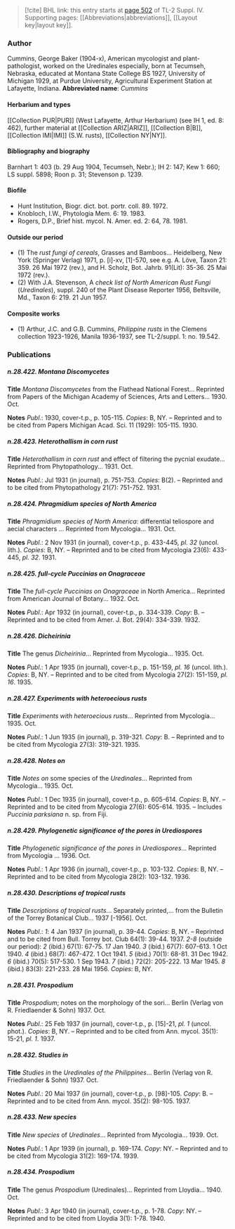 > [!cite] BHL link: this entry starts at [page 502](https://www.biodiversitylibrary.org/page/33266179) of TL-2 Suppl. IV.
> Supporting pages: [[Abbreviations|abbreviations]], [[Layout key|layout key]].

### Author

Cummins, George Baker (1904-x), American mycologist and plant-pathologist, worked on the Uredinales especially, born at Tecumseh, Nebraska, educated at Montana State College BS 1927, University of Michigan 1929, at Purdue University, Agricultural Experiment Station at Lafayette, Indiana. 
**Abbreviated name**: *Cummins*

#### Herbarium and types

[[Collection PUR|PUR]] (West Lafayette, Arthur Herbarium) (see IH 1, ed. 8: 462), further material at [[Collection ARIZ|ARIZ]], [[Collection B|B]], [[Collection IMI|IMI]] (S.W. rusts), [[Collection NY|NY]].

#### Bibliography and biography

Barnhart 1: 403 (b. 29 Aug 1904, Tecumseh, Nebr.); IH 2: 147; Kew 1: 660; LS suppl. 5898; Roon p. 31; Stevenson p. 1239.

#### Biofile

- Hunt Institution, Biogr. dict. bot. portr. coll. 89. 1972.
- Knobloch, I.W., Phytologia Mem. 6: 19. 1983.
- Rogers, D.P., Brief hist. mycol. N. Amer. ed. 2: 64, 78. 1981.

#### Outside our period

- (1) The *rust fungi of cereals*, Grasses and Bamboos... Heidelberg, New York (Springer Verlag) 1971, p. \[i\]-xv, \[1\]-570, see e.g. A. Löve, Taxon 21: 359. 26 Mai 1972 (rev.), and H. Scholz, Bot. Jahrb. 91(Lit): 35-36. 25 Mai 1972 (rev.).
- (2) With J.A. Stevenson, A *check list of North American Rust Fungi* (*Uredinales*), suppl. 240 of the Plant Disease Reporter 1956, Beltsville, Md., Taxon 6: 219. 21 Jun 1957.

#### Composite works

- (1) Arthur, J.C. and G.B. Cummins, *Philippine rusts* in the Clemens collection 1923-1926, Manila 1936-1937, see TL-2/suppl. 1: no. 19.542.

### Publications

##### n.28.422. Montana Discomycetes

**Title**
*Montana Discomycetes* from the Flathead National Forest... Reprinted from Papers of the Michigan Academy of Sciences, Arts and Letters... 1930. Oct.

**Notes**
*Publ*.: 1930, cover-t.p., p. 105-115. *Copies*: B, NY. – Reprinted and to be cited from Papers Michigan Acad. Sci. 11 (1929): 105-115. 1930.

##### n.28.423. Heterothallism in corn rust

**Title**
*Heterothallism in corn rust* and effect of filtering the pycnial exudate... Reprinted from Phytopathology... 1931. Oct.

**Notes**
*Publ*.: Jul 1931 (in journal), p. 751-753. *Copies*: B(2). – Reprinted and to be cited from Phytopathology 21(7): 751-752. 1931.

##### n.28.424. Phragmidium species of North America

**Title**
*Phragmidium species of North America*: differential teliospore and aecial characters ... Reprinted from Mycologia... 1931. Oct.

**Notes**
*Publ*.: 2 Nov 1931 (in journal), cover-t.p., p. 433-445, *pl. 32* (uncol. lith.). *Copies*: B, NY. – Reprinted and to be cited from Mycologia 23(6): 433-445, *pl. 32*. 1931.

##### n.28.425. full-cycle Puccinias on Onagraceae

**Title**
The *full-cycle Puccinias on Onagraceae* in North America... Reprinted from American Journal of Botany... 1932. Oct.

**Notes**
*Publ*.: Apr 1932 (in journal), cover-t.p., p. 334-339. *Copy*: B. – Reprinted and to be cited from Amer. J. Bot. 29(4): 334-339. 1932.

##### n.28.426. Dicheirinia

**Title**
The genus *Dicheirinia*... Reprinted from Mycologia... 1935. Oct.

**Notes**
*Publ*.: 1 Apr 1935 (in journal), cover-t.p., p. 151-159, *pl. 16* (uncol. lith.). *Copies*: B, NY. – Reprinted and to be cited from Mycologia 27(2): 151-159, *pl. 16*. 1935.

##### n.28.427. Experiments with heteroecious rusts

**Title**
*Experiments with heteroecious rusts*... Reprinted from Mycologia... 1935. Oct.

**Notes**
*Publ*.: 1 Jun 1935 (in journal), p. 319-321. *Copy*: B. – Reprinted and to be cited from Mycologia 27(3): 319-321. 1935.

##### n.28.428. Notes on

**Title**
*Notes on* some species of the *Uredinales*... Reprinted from Mycologia... 1935. Oct.

**Notes**
*Publ*.: 1 Dec 1935 (in journal), cover-t.p., p. 605-614. *Copies*: B, NY. – Reprinted and to be cited from Mycologia 27(6): 605-614. 1935. – Includes *Puccinia parksiana* n. sp. from Fiji.

##### n.28.429. Phylogenetic significance of the pores in Urediospores

**Title**
*Phylogenetic significance of the pores in Urediospores*... Reprinted from Mycologia ... 1936. Oct.

**Notes**
*Publ*.: 1 Apr 1936 (in journal), cover-t.p., p. 103-132. *Copies*: B, NY. – Reprinted and to be cited from Mycologia 28(2): 103-132. 1936.

##### n.28.430. Descriptions of tropical rusts

**Title**
*Descriptions of tropical rusts*... Separately printed,... from the Bulletin of the Torrey Botanical Club... 1937 \[-1956\]. Oct.

**Notes**
*Publ*.: *1*: 4 Jan 1937 (in journal), p. 39-44. *Copies*: B, NY. – Reprinted and to be cited from Bull. Torrey bot. Club 64(1): 39-44. 1937.
*2-8* (outside our period): *2* (ibid.) 67(1): 67-75. 17 Jan 1940.
*3* (ibid.) 67(7): 607-613. 1 Oct 1940.
*4* (ibid.) 68(7): 467-472. 1 Oct 1941.
*5* (ibid.) 70(1): 68-81. 31 Dec 1942.
*6* (ibid.) 70(5): 517-530. 1 Sep 1943.
*7* (ibid.) 72(2): 205-222. 13 Mar 1945.
*8* (ibid.) 83(3): 221-233. 28 Mai 1956.
*Copies*: B, NY.

##### n.28.431. Prospodium

**Title**
*Prospodium*; notes on the morphology of the sori... Berlin (Verlag von R. Friedlaender & Sohn) 1937. Oct.

**Notes**
*Publ*.: 25 Feb 1937 (in journal), cover-t.p., p. \[15\]-21, *pl. 1* (uncol. phot.). *Copies*: B, NY. – Reprinted and to be cited from Ann. mycol. 35(1): 15-21, *pl. 1*. 1937.

##### n.28.432. Studies in

**Title**
*Studies in* the *Uredinales of the Philippines*... Berlin (Verlag von R. Friedlaender & Sohn) 1937. Oct.

**Notes**
*Publ*.: 20 Mai 1937 (in journal), cover-t.p., p. \[98\]-105. *Copy*: B. – Reprinted and to be cited from Ann. mycol. 35(2): 98-105. 1937.

##### n.28.433. New species

**Title**
*New species* of *Uredinales*... Reprinted from Mycologia... 1939. Oct.

**Notes**
*Publ*.: 1 Apr 1939 (in journal), p. 169-174. *Copy*: NY. – Reprinted and to be cited from Mycologia 31(2): 169-174. 1939.

##### n.28.434. Prospodium

**Title**
The genus *Prospodium* (Uredinales)... Reprinted from Lloydia... 1940. Oct.

**Notes**
*Publ*.: 3 Apr 1940 (in journal), cover-t.p., p. 1-78. *Copy*: NY. – Reprinted and to be cited from Lloydia 3(1): 1-78. 1940.

